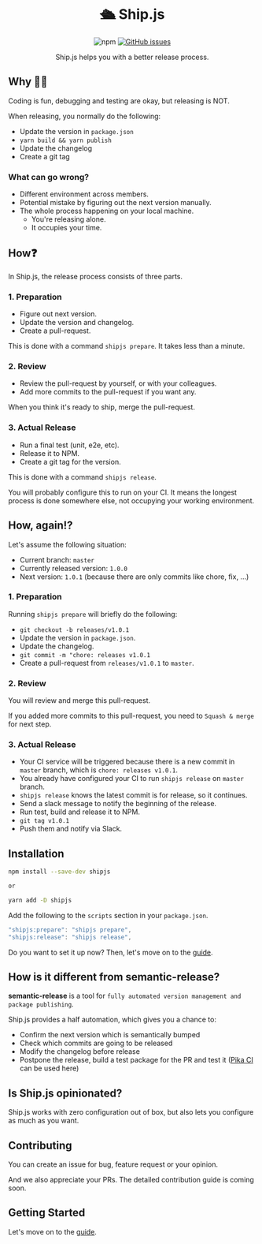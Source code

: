 <h1 align="center">🛳 Ship.js</h1>

<p align="center">
  <img alt="npm" src="https://img.shields.io/npm/v/shipjs">

  <a href="https://github.com/algolia/shipjs/issues">
    <img alt="GitHub issues" src="https://img.shields.io/github/issues/algolia/shipjs">
  </a>
</p>

<p align="center">
  Ship.js helps you with a better release process.
</p>

## Why 🤷🏻‍

Coding is fun, debugging and testing are okay, but releasing is NOT.

When releasing, you normally do the following:

- Update the version in `package.json`
- `yarn build && yarn publish`
- Update the changelog
- Create a git tag

### What can go wrong?

- Different environment across members.
- Potential mistake by figuring out the next version manually.
- The whole process happening on your local machine.
  - You're releasing alone.
  - It occupies your time.

## How❓

In Ship.js, the release process consists of three parts.

### 1. Preparation

- Figure out next version.
- Update the version and changelog.
- Create a pull-request.

This is done with a command `shipjs prepare`. It takes less than a minute.

### 2. Review

- Review the pull-request by yourself, or with your colleagues.
- Add more commits to the pull-request if you want any.

When you think it's ready to ship, merge the pull-request.

### 3. Actual Release

- Run a final test (unit, e2e, etc).
- Release it to NPM.
- Create a git tag for the version.

This is done with a command `shipjs release`.

You will probably configure this to run on your CI. It means the longest process is done somewhere else, not occupying your working environment.

## How, again⁉️

Let's assume the following situation:

- Current branch: `master`
- Currently released version: `1.0.0`
- Next version: `1.0.1` (because there are only commits like chore, fix, ...)

### 1. Preparation

Running `shipjs prepare` will briefly do the following:

- `git checkout -b releases/v1.0.1`
- Update the version in `package.json`.
- Update the changelog.
- `git commit -m "chore: releases v1.0.1`
- Create a pull-request from `releases/v1.0.1` to `master`.

### 2. Review

You will review and merge this pull-request.

If you added more commits to this pull-request, you need to `Squash & merge` for next step.

### 3. Actual Release

- Your CI service will be triggered because there is a new commit in `master` branch, which is `chore: releases v1.0.1`.
- You already have configured your CI to run `shipjs release` on `master` branch.
- `shipjs release` knows the latest commit is for release, so it continues.
- Send a slack message to notify the beginning of the release.
- Run test, build and release it to NPM.
- `git tag v1.0.1`
- Push them and notify via Slack.

## Installation

```bash
npm install --save-dev shipjs

or

yarn add -D shipjs
```

Add the following to the `scripts` section in your `package.json`.

```js
"shipjs:prepare": "shipjs prepare",
"shipjs:release": "shipjs release",
```

Do you want to set it up now? Then, let's move on to the [guide](./GUIDE.md).

## How is it different from semantic-release?

**semantic-release** is a tool for `fully automated version management and package publishing`.

Ship.js provides a half automation, which gives you a chance to:

- Confirm the next version which is semantically bumped
- Check which commits are going to be released
- Modify the changelog before release
- Postpone the release, build a test package for the PR and test it ([Pika CI](https://github.com/apps/pika-ci) can be used here)

## Is Ship.js opinionated?

Ship.js works with zero configuration out of box, but also lets you configure as much as you want.

## Contributing

You can create an issue for bug, feature request or your opinion.

And we also appreciate your PRs. The detailed contribution guide is coming soon.

## Getting Started

Let's move on to the [guide](./GUIDE.md).

